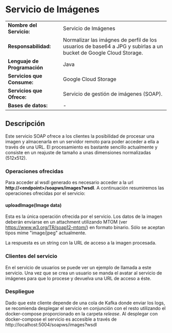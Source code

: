 # Servicio de Imágenes

|||
|-|-|
|**Nombre del Servicio:**|Servicio de Imágenes|
|**Responsabilidad:**|Normalizar las imágnes de perfil de los usuarios de base64 a JPG y subirlas a un bucket de Google Cloud Storage.|
|**Lenguaje de Programación**|Java|
|**Servicios que Consume:**|Google Cloud Storage|
|**Servicios que Ofrece:**|Servicio de gestión de imágenes (SOAP).|
|**Bases de datos:**|-|


## Descripción
Este servicio SOAP ofrece a los clientes la posibilidad de procesar una imagen y almacenarla en
un servidor remoto para poder acceder a ella a través de una URL. El procesamiento es bastante sencillo actualmente y consiste en un reajuste de tamaño a unas dimensiones normalizadas (512x512).

### Operaciones ofrecidas
Para acceder al wsdl generado es necesario acceder a la url __http://\<endpoint\>/soapws/images?wsdl__. A continuación resumiremos las operaciones ofrecidas por el servicio:

#### uploadImage(Image data)
Esta es la única operación ofrecida por el servicio. Los datos de la imagen deberán enviarse en un attachment utilizando MTOM (ver https://www.w3.org/TR/soap12-mtom/) en formato binario. Sólo se aceptan tipos mime "image/jpeg" actualmente.

La respuesta es un string con la URL de acceso a la imagen procesada.


### Clientes del servicio
En el servicio de usuarios se puede ver un ejemplo de llamada a este servicio. Una vez que se crea un usuario se manda el avatar al servicio de imágenes para que lo procese y devuelva una URL de acceso a éste.

### Despliegue
Dado que este cliente depende de una cola de Kafka donde enviar los logs, se recomienda desplegar el servicio en conjunción con el resto utilizando el docker-compose proporcionado en la carpeta _release_.
Al desplegar con docker-compose el servicio es accesible a través de http://localhost:5004/soapws/images?wsdl